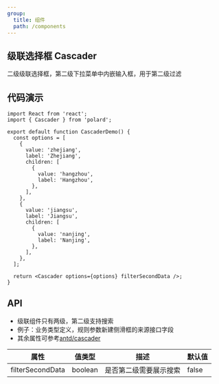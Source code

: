 ```yaml
---
group:
  title: 组件
  path: /components
---
```


## 级联选择框 Cascader

二级级联选择框，第二级下拉菜单中内嵌输入框，用于第二级过滤

## 代码演示

```tsx
import React from 'react';
import { Cascader } from 'polard';

export default function CascaderDemo() {
  const options = [
    {
      value: 'zhejiang',
      label: 'Zhejiang',
      children: [
        {
          value: 'hangzhou',
          label: 'Hangzhou',
        },
      ],
    },
    {
      value: 'jiangsu',
      label: 'Jiangsu',
      children: [
        {
          value: 'nanjing',
          label: 'Nanjing',
        },
      ],
    },
  ];

  return <Cascader options={options} filterSecondData />;
}
```

## API

- 级联组件只有两级，第二级支持搜索
- 例子：业务类型定义，规则参数新建侧滑框的来源接口字段
- 其余属性可参考[antd/cascader](https://ant.design/components/cascader-cn/)

| 属性             | 值类型  | 描述                   | 默认值 |
| ---------------- | ------- | ---------------------- | ------ |
| filterSecondData | boolean | 是否第二级需要展示搜索 | false  |
